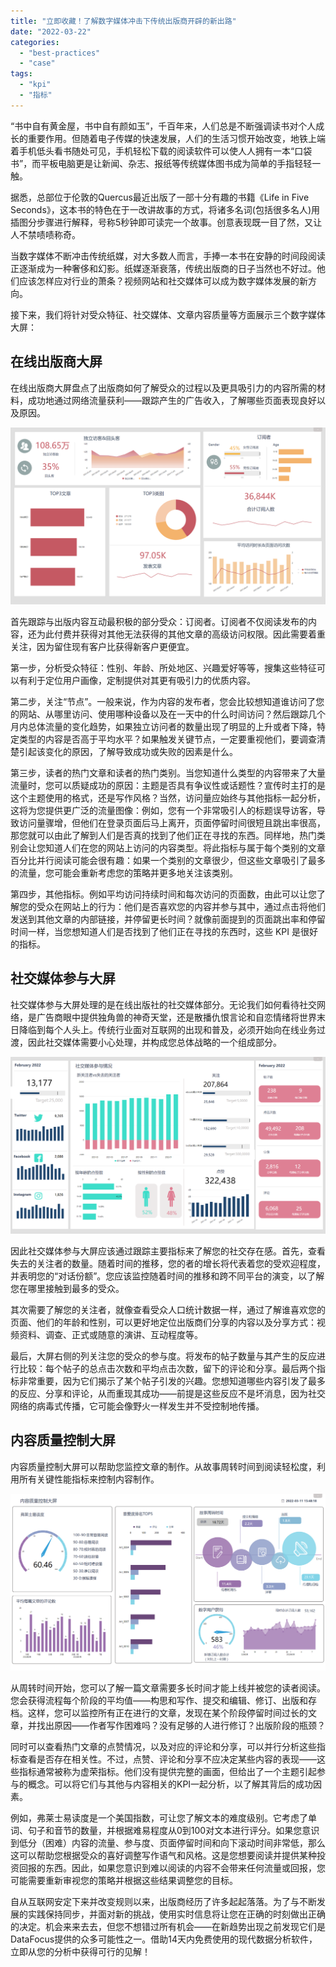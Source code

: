 ```yaml
---
title: "立即收藏！了解数字媒体冲击下传统出版商开辟的新出路"
date: "2022-03-22"
categories: 
  - "best-practices"
  - "case"
tags: 
  - "kpi"
  - "指标"
---
```


“书中自有黄金屋，书中自有颜如玉”，千百年来，人们总是不断强调读书对个人成长的重要作用。但随着电子传媒的快速发展，人们的生活习惯开始改变，地铁上端着手机低头看书随处可见，手机轻松下载的阅读软件可以使人人拥有一本“口袋书”，而平板电脑更是让新闻、杂志、报纸等传统媒体图书成为简单的手指轻轻一触。

据悉，总部位于伦敦的Quercus最近出版了一部十分有趣的书籍《Life in Five Seconds》，这本书的特色在于一改讲故事的方式，将诸多名词(包括很多名人)用插图分步骤进行解释，号称5秒钟即可读完一个故事。创意表现既一目了然，又让人不禁啧啧称奇。

当数字媒体不断冲击传统纸媒，对大多数人而言，手捧一本书在安静的时间段阅读正逐渐成为一种奢侈和幻影。纸媒逐渐衰落，传统出版商的日子当然也不好过。他们应该怎样应对行业的萧条？视频网站和社交媒体可以成为数字媒体发展的新方向。

接下来，我们将针对受众特征、社交媒体、文章内容质量等方面展示三个数字媒体大屏：

## **在线出版商大屏**

在线出版商大屏盘点了出版商如何了解受众的过程以及更具吸引力的内容所需的材料，成功地通过网络流量获利——跟踪产生的广告收入，了解哪些页面表现良好以及原因。

![01数字媒体大屏](images/1647952628-01.png)

首先跟踪与出版内容互动最积极的部分受众：订阅者。订阅者不仅阅读发布的内容，还为此付费并获得对其他无法获得的其他文章的高级访问权限。因此需要着重关注，因为留住现有客户比获得新客户更便宜。

第一步，分析受众特征：性别、年龄、所处地区、兴趣爱好等等，搜集这些特征可以有利于定位用户画像，定制提供对其更有吸引力的优质内容。

第二步，关注“节点”。一般来说，作为内容的发布者，您会比较想知道谁访问了您的网站、从哪里访问、使用哪种设备以及在一天中的什么时间访问？然后跟踪几个月内总体流量的变化趋势，如果独立访问者的数量出现了明显的上升或者下降，特定类型的内容是否高于平均水平？如果触发关键节点，一定要重视他们，要调查清楚引起该变化的原因，了解导致成功或失败的因素是什么。

第三步，读者的热门文章和读者的热门类别。当您知道什么类型的内容带来了大量流量时，您可以质疑成功的原因：主题是否具有争议性或话题性？宣传时主打的是这个主题使用的格式，还是写作风格？当然，访问量应始终与其他指标一起分析，这将为您提供更广泛的流量图像：例如，您有一个非常吸引人的标题误导访客，导致访问量骤增，但他们在登录页面后马上离开，页面停留时间很短且跳出率很高，那您就可以由此了解到人们是否真的找到了他们正在寻找的东西。同样地，热门类别会让您知道人们在您的网站上访问的内容类型。将此指标与属于每个类别的文章百分比并行阅读可能会很有趣：如果一个类别的文章很少，但这些文章吸引了最多的流量，您可能会重新考虑您的策略并更多地关注该类别。

第四步，其他指标。例如平均访问持续时间和每次访问的页面数，由此可以让您了解您的受众在网站上的行为：他们是否喜欢您的内容并参与其中，通过点击将他们发送到其他文章的内部链接，并停留更长时间？就像前面提到的页面跳出率和停留时间一样，当您想知道人们是否找到了他们正在寻找的东西时，这些 KPI 是很好的指标。

## **社交媒体参与大屏**

社交媒体参与大屏处理的是在线出版社的社交媒体部分。无论我们如何看待社交网络，是广告商眼中提供独角兽的神奇天堂，还是散播仇恨言论和自恋情绪将世界末日降临到每个人头上。传统行业面对互联网的出现和普及，必须开始向在线业务过渡，因此社交媒体需要小心处理，并构成您总体战略的一个组成部分。

![02社交媒体参与大屏](images/1647952633-02.png)

因此社交媒体参与大屏应该通过跟踪主要指标来了解您的社交存在感。首先，查看失去的关注者的数量。随着时间的推移，您的者的增长将代表着您的受欢迎程度，并表明您的“对话份额”。您应该监控随着时间的推移和跨不同平台的演变，以了解您在哪里接触到最多的受众。

其次需要了解您的关注者，就像查看受众人口统计数据一样，通过了解谁喜欢您的页面、他们的年龄和性别，可以更好地定位出版商们分享的内容以及分享方式：视频资料、调查、正式或随意的演讲、互动程度等。

最后，大屏右侧的列关注您的受众的参与度。将发布的帖子数量与其产生的反应进行比较：每个帖子的总点击次数和平均点击次数，留下的评论和分享。最后两个指标非常重要，因为它们揭示了某个帖子引发的兴趣。您想知道哪些内容引发了最多的反应、分享和评论，从而重现其成功——前提是这些反应不是坏消息，因为社交网络的病毒式传播，它可能会像野火一样发生并不受控制地传播。

## **内容质量控制大屏**

内容质量控制大屏可以帮助您监控文章的制作。从故事周转时间到阅读轻松度，利用所有关键性能指标来控制内容制作。

![03内容质量控制大屏](images/1647952638-03.png)

从周转时间开始，您可以了解一篇文章需要多长时间才能上线并被您的读者阅读。您会获得流程每个阶段的平均值——构思和写作、提交和编辑、修订、出版和存档。这样，您可以监控所有正在进行的文章，发现在某个阶段停留时间过长的文章，并找出原因——作者写作困难吗？没有足够的人进行修订？出版阶段的瓶颈？

同时可以查看热门文章的点赞情况，以及对应的评论和分享，可以并行分析这些指标查看是否存在相关性。不过，点赞、评论和分享不应决定某些内容的表现——这些指标通常被称为虚荣指标。他们没有提供完整的画面，但给出了一个主题引起参与的概念。可以将它们与其他与内容相关的KPI一起分析，以了解其背后的成功因素。

例如，弗莱士易读度是一个美国指数，可让您了解文本的难度级别。它考虑了单词、句子和音节的数量，并根据难易程度从0到100对文本进行评分。如果您意识到低分（困难）内容的流量、参与度、页面停留时间和向下滚动时间非常低，那么这可以帮助您根据受众的喜好调整写作语气和风格。这是您想要阅读并提供某种投资回报的东西。因此，如果您意识到难以阅读的内容不会带来任何流量或回报，您可能需要重新审视您的策略并根据这些结果调整您的目标。

自从互联网安定下来并改变规则以来，出版商经历了许多起起落落。为了与不断发展的实践保持同步，并面对新的挑战，使用实时信息将让您在正确的时刻做出正确的决定。机会来来去去，但您不想错过所有机会——在新趋势出现之前发现它们是DataFocus提供的众多可能性之一。借助14天内免费使用的现代数据分析软件，立即从您的分析中获得可行的见解！
